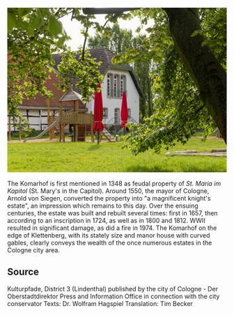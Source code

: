 ![Komarhof](./images/05315000-b03-t02/p2.1.jpg)

The Komarhof is first mentioned in 1348 as feudal property of _St. Maria im Kapitol_ (St. Mary's in the Capitol). Around 1550, the mayor of Cologne, Arnold von Siegen, converted the property into "a magnificent knight's estate", an impression which remains to this day. Over the ensuing centuries, the estate was built and rebuilt several times: first in 1657, then according to an inscription in 1724, as well as in 1800 and 1812. WWII resulted in significant damage, as did a fire in 1974. The Komarhof on the edge of Klettenberg, with its stately size and manor house with curved gables, clearly conveys the wealth of the once numerous estates in the Cologne city area.

## Source

Kulturpfade, District 3 (Lindenthal)
published by the city of Cologne - Der Oberstadtdirektor
Press and Information Office in connection with the city conservator
Texts: Dr. Wolfram Hagspiel
Translation: Tim Becker